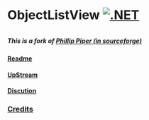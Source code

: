 # ObjectListView [![.NET](https://github.com/Furtif/ObjectListView/actions/workflows/dotnet.yml/badge.svg)](https://github.com/Furtif/ObjectListView/actions)
######
##### This is a fork of [Phillip Piper **_(in sourceforge)_**](https://sourceforge.net/p/objectlistview/code)
#### [Readme](http://objectlistview.sourceforge.net/cs/index.html)
#### [UpStream](https://github.com/Furtif/ObjectListView/tree/upstream)
#### [Discution](https://sourceforge.net/p/objectlistview/discussion)
### [Credits](https://sourceforge.net/u/grammarian)
